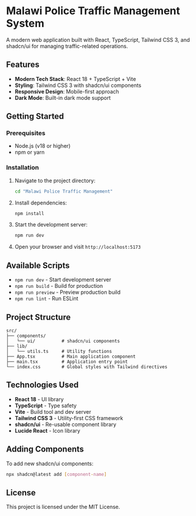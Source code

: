 # Malawi Police Traffic Management System

A modern web application built with React, TypeScript, Tailwind CSS 3, and shadcn/ui for managing traffic-related operations.

## Features

- **Modern Tech Stack**: React 18 + TypeScript + Vite
- **Styling**: Tailwind CSS 3 with shadcn/ui components
- **Responsive Design**: Mobile-first approach
- **Dark Mode**: Built-in dark mode support

## Getting Started

### Prerequisites

- Node.js (v18 or higher)
- npm or yarn

### Installation

1. Navigate to the project directory:
   ```bash
   cd "Malawi Police Traffic Management"
   ```

2. Install dependencies:
   ```bash
   npm install
   ```

3. Start the development server:
   ```bash
   npm run dev
   ```

4. Open your browser and visit `http://localhost:5173`

## Available Scripts

- `npm run dev` - Start development server
- `npm run build` - Build for production
- `npm run preview` - Preview production build
- `npm run lint` - Run ESLint

## Project Structure

```
src/
├── components/
│   └── ui/          # shadcn/ui components
├── lib/
│   └── utils.ts     # Utility functions
├── App.tsx          # Main application component
├── main.tsx         # Application entry point
└── index.css        # Global styles with Tailwind directives
```

## Technologies Used

- **React 18** - UI library
- **TypeScript** - Type safety
- **Vite** - Build tool and dev server
- **Tailwind CSS 3** - Utility-first CSS framework
- **shadcn/ui** - Re-usable component library
- **Lucide React** - Icon library

## Adding Components

To add new shadcn/ui components:

```bash
npx shadcn@latest add [component-name]
```

## License

This project is licensed under the MIT License.